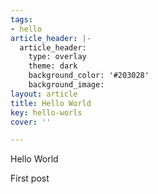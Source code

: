 ```yaml
---
tags:
- hello
article_header: |-
  article_header:
    type: overlay
    theme: dark
    background_color: '#203028'
    background_image:
layout: article
title: Hello World
key: hello-worls
cover: ''

---
```

Hello World   

First post 